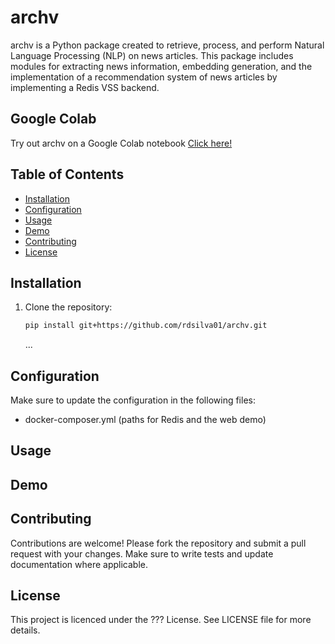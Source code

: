 # archv

archv is a Python package created to retrieve, process, and perform Natural Language Processing (NLP) on news articles. This package includes modules for extracting news information, embedding generation, and the implementation of a recommendation system of news articles by implementing a Redis VSS backend.

## Google Colab
Try out archv on a Google Colab notebook [Click here!](https://colab.research.google.com/drive/1fiT38OTmxc6onY5sbudJLm4-y62__9Vq?usp=sharing)

## Table of Contents
- [Installation](#installation)
- [Configuration](#configuration)
- [Usage](#usage)
- [Demo](#demo)
- [Contributing](#contributing)
- [License](#license)

## Installation

1. Clone the repository:
   ```bash
   pip install git+https://github.com/rdsilva01/archv.git
   ```
   ...

## Configuration
Make sure to update the configuration in the following files:
- docker-composer.yml (paths for Redis and the web demo)

## Usage

## Demo

## Contributing
Contributions are welcome! Please fork the repository and submit a pull request with your changes. Make sure to write tests and update documentation where applicable.

## License  
This project is licenced under the ??? License. See LICENSE file for more details.
